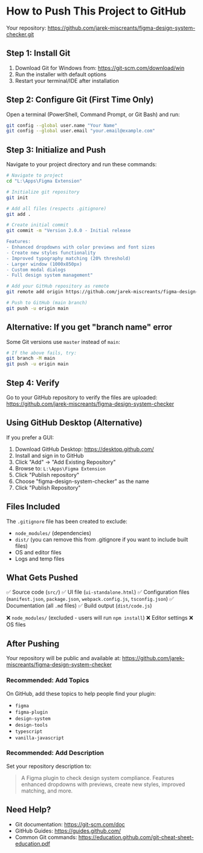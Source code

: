 # How to Push This Project to GitHub

Your repository: https://github.com/jarek-miscreants/figma-design-system-checker.git

## Step 1: Install Git

1. Download Git for Windows from: https://git-scm.com/download/win
2. Run the installer with default options
3. Restart your terminal/IDE after installation

## Step 2: Configure Git (First Time Only)

Open a terminal (PowerShell, Command Prompt, or Git Bash) and run:

```bash
git config --global user.name "Your Name"
git config --global user.email "your.email@example.com"
```

## Step 3: Initialize and Push

Navigate to your project directory and run these commands:

```bash
# Navigate to project
cd "L:\Apps\Figma Extension"

# Initialize git repository
git init

# Add all files (respects .gitignore)
git add .

# Create initial commit
git commit -m "Version 2.0.0 - Initial release

Features:
- Enhanced dropdowns with color previews and font sizes
- Create new styles functionality
- Improved typography matching (20% threshold)
- Larger window (1000x850px)
- Custom modal dialogs
- Full design system management"

# Add your GitHub repository as remote
git remote add origin https://github.com/jarek-miscreants/figma-design-system-checker.git

# Push to GitHub (main branch)
git push -u origin main
```

## Alternative: If you get "branch name" error

Some Git versions use `master` instead of `main`:

```bash
# If the above fails, try:
git branch -M main
git push -u origin main
```

## Step 4: Verify

Go to your GitHub repository to verify the files are uploaded:
https://github.com/jarek-miscreants/figma-design-system-checker

## Using GitHub Desktop (Alternative)

If you prefer a GUI:

1. Download GitHub Desktop: https://desktop.github.com/
2. Install and sign in to GitHub
3. Click "Add" → "Add Existing Repository"
4. Browse to: `L:\Apps\Figma Extension`
5. Click "Publish repository"
6. Choose "figma-design-system-checker" as the name
7. Click "Publish Repository"

## Files Included

The `.gitignore` file has been created to exclude:
- `node_modules/` (dependencies)
- `dist/` (you can remove this from .gitignore if you want to include built files)
- OS and editor files
- Logs and temp files

## What Gets Pushed

✅ Source code (`src/`)
✅ UI file (`ui-standalone.html`)
✅ Configuration files (`manifest.json`, `package.json`, `webpack.config.js`, `tsconfig.json`)
✅ Documentation (all `.md` files)
✅ Build output (`dist/code.js`)

❌ `node_modules/` (excluded - users will run `npm install`)
❌ Editor settings
❌ OS files

## After Pushing

Your repository will be public and available at:
https://github.com/jarek-miscreants/figma-design-system-checker

### Recommended: Add Topics

On GitHub, add these topics to help people find your plugin:
- `figma`
- `figma-plugin`
- `design-system`
- `design-tools`
- `typescript`
- `vanilla-javascript`

### Recommended: Add Description

Set your repository description to:
> A Figma plugin to check design system compliance. Features enhanced dropdowns with previews, create new styles, improved matching, and more.

## Need Help?

- Git documentation: https://git-scm.com/doc
- GitHub Guides: https://guides.github.com/
- Common Git commands: https://education.github.com/git-cheat-sheet-education.pdf

